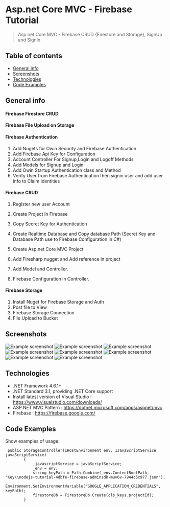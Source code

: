 # Asp.net Core MVC - Firebase Tutorial
> Asp.net Core MVC - Firebase CRUD {Firestore and Storage}, SignUp and SignIn

## Table of contents
* [General info](#general-info)
* [Screenshots](#screenshots)
* [Technologies](#technologies)
* [Code Examples](#code-examples)

## General info
<h4>Firebase Firestore CRUD</h4>
<h4>Firebase File Upload on Storage</h4>
<h4>Firebase Authentication</h4>

1. Add Nugets for Owin Security and Firebase Authentication
2. Add Firebase Api Key for Configuration
3. Account Controller For Signup,Login and Logoff Methods
4. Add Models for Signup and Login
5. Add Owin Startup Authentication class and Method
6. Verify User from Firebase Authentication then signin user and add user info to Claim Identities


<h4>Firebase CRUD</h4>

1. Register new user Account

2. Create Project In Firebase
3. Copy Secret Key for Authentication
4. Create Realtime Database and Copy database Path (Secret Key and Database Path use to Firebase Configuration in C#)
5. Create Asp.net Core MVC Project
6. Add Firesharp nugget and Add reference in project
7. Add Model and Controller.
8. Firebase Configuration in Controller.


<h4> Firebase Storage</h4>

1. Install Nuget for Firebase Storage and Auth
2. Post file to View
3. Firebase Storage Connection
4. File Upload to Bucket

## Screenshots
![Example screenshot](./BS_Core_WepApp/ScreenShot/Account-SignUp.jpg)
![Example screenshot](./BS_Core_WepApp/ScreenShot/Account-SignIn.jpg)
![Example screenshot](./BS_Core_WepApp/ScreenShot/Account-ForgotPassword.jpg)
![Example screenshot](./BS_Core_WepApp/ScreenShot/Storage-index.png)
![Example screenshot](./BS_Core_WepApp/ScreenShot/Storage-Create.png)
![Example screenshot](./BS_Core_WepApp/ScreenShot/Storage-Delete.png)
![Example screenshot](./BS_Core_WepApp/ScreenShot/Storage-Details.png)
![Example screenshot](./BS_Core_WepApp/ScreenShot/Storage-Edit.png)

## Technologies
* .NET Framework 4.6.1+
* .NET Standard 3.1, providing .NET Core support
* Install latest version of Visual Studio : https://www.visualstudio.com/downloads/
* ASP.NET MVC Pattern : https://dotnet.microsoft.com/apps/aspnet/mvc
* Firebase : https://firebase.google.com/

## Code Examples
Show examples of usage:
```
 public StorageController(IHostEnvironment env, IJavaScriptService javaScriptService)
        {
            _javascriptService = javaScriptService;
            _env = env;
            string keyPath = Path.Combine(_env.ContentRootPath, "Key\\nodejs-tutorial-4dbfe-firebase-adminsdk-muv6v-7944c5c977.json");
            Environment.SetEnvironmentVariable("GOOGLE_APPLICATION_CREDENTIALS", keyPath);
            firestoreDb = FirestoreDb.Create(cls_keys.projectId);
        }
```
